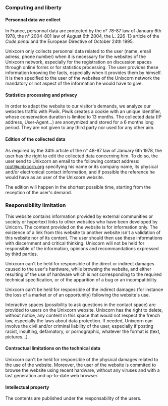 ### Computing and liberty

#### Personnal data we collect

In France, personnal data are protected by the n° 78-87 law of January 6th 1978,
the n° 2004-801 law of August 6th 2004, the L. 226-13 article of the *Code pénal* and
the European Directive of October 24th 1995.

Unixcorn only collects personnal data related to the user (name, email adress, phone number) when it is necessary for
the websites of the Unixcorn network, especially for the registration on discussion spaces through online forms or for
statistics processing. The user provides these information knowing the facts, especially when it provides them by himself.
It is then specified to the user of the websites of the Unixcorn network the mandatory or not aspect of the information he
would have to give.

#### Statistics processing and privacy

In order to adapt the website to our visitor's demands, we analyze our websites traffic with Piwik.
Piwik creates a cookie with an unique identifier, whose conservation duration is limited to 13 months.
The collected data (IP address, User-Agent…) are anonymized and stored for a 6 months long period.
They are not given to any third party nor used for any other aim.

#### Edition of the collected data

As required by the 34th article of the n° 48-87 law of January 6th 1978,
the user has the right to edit the collected data concerning him.
To do so, the user send to Unixcorn an email to the following contact address: root@unixcorn.org
specifying his name or its company name, its physical and/or electronical contact information, and if possible
the reference he would have as an user of the Unixcorn website.

The edition will happen in the shortest possible time, starting from the reception of the user's demand.

### Responsibility limitation

This website contains information provided by external communities or society or hypertext links to other websites
who have been developed by Unicorn. The content provided on the website is for information only.
The existence of a link from this website to another website isn't a validation of this website nor of its content.
The user should then use these informations with discernment and critical thinking. Unixcorn will not be held for responsible
of the information, opinions and recommandations expressed by third parties.

Unixcorn can't be held for responsible of the direct or indirect damages caused to the user's hardware,
while browsing the website, and either resulting of the use of hardware which is not corresponding
to the required technical specification, or of the apparition of a bug or an incompatibility.

Unixcorn can't be held for responsible of the indirect damages (for instance the loss of a market or of an opportunity)
following the website's use.

Interactive spaces (possibility to ask questions in the contact space) are provided to users on the Unixcorn website.
Unixcorn has the right to delete, without notice, any content in this space that would not respect the french law, especially
the laws about data protection. If needed, Unixcorn can involve the civil and/or criminal liability of the user, especially
if posting racist, insulting, defamatory, or pornographic, whatever the format is (text, pictures…).

#### Contractual limitations on the technical data

Unixcorn can't be held for responsible of the physical damages related to the use of the website.
Moreover, the user of the website is commited to browse the website using recent hardware,
without any viruses and with a last generation and up-to-date web browser.

#### Intellectual property

The contents are published under the responsability of the users.
